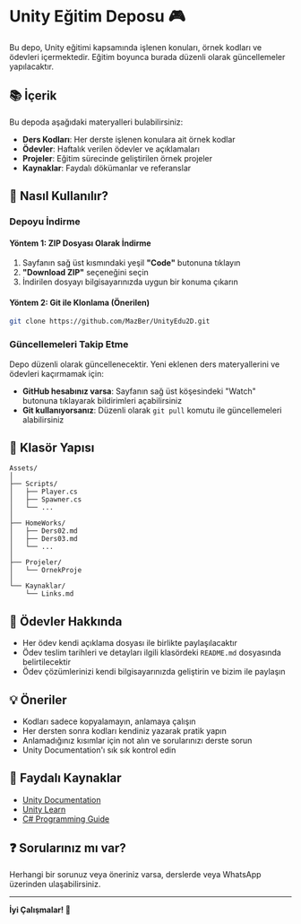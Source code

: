 # Unity Eğitim Deposu 🎮

Bu depo, Unity eğitimi kapsamında işlenen konuları, örnek kodları ve ödevleri içermektedir. Eğitim boyunca burada düzenli olarak güncellemeler yapılacaktır.

## 📚 İçerik

Bu depoda aşağıdaki materyalleri bulabilirsiniz:

- **Ders Kodları**: Her derste işlenen konulara ait örnek kodlar
- **Ödevler**: Haftalık verilen ödevler ve açıklamaları
- **Projeler**: Eğitim sürecinde geliştirilen örnek projeler
- **Kaynaklar**: Faydalı dökümanlar ve referanslar

## 🚀 Nasıl Kullanılır?

### Depoyu İndirme

#### Yöntem 1: ZIP Dosyası Olarak İndirme
1. Sayfanın sağ üst kısmındaki yeşil **"Code"** butonuna tıklayın
2. **"Download ZIP"** seçeneğini seçin
3. İndirilen dosyayı bilgisayarınızda uygun bir konuma çıkarın

#### Yöntem 2: Git ile Klonlama (Önerilen)
```bash
git clone https://github.com/MazBer/UnityEdu2D.git
```

### Güncellemeleri Takip Etme

Depo düzenli olarak güncellenecektir. Yeni eklenen ders materyallerini ve ödevleri kaçırmamak için:

- **GitHub hesabınız varsa**: Sayfanın sağ üst köşesindeki "Watch" butonuna tıklayarak bildirimleri açabilirsiniz
- **Git kullanıyorsanız**: Düzenli olarak `git pull` komutu ile güncellemeleri alabilirsiniz

## 📁 Klasör Yapısı

```
Assets/
│
├── Scripts/
│   ├── Player.cs
│   ├── Spawner.cs
│   └── ...
│
├── HomeWorks/
│   ├── Ders02.md
│   ├── Ders03.md
│   └── ...
│
├── Projeler/
│   └── OrnekProje
│
└── Kaynaklar/
    └── Links.md
```

## 📝 Ödevler Hakkında

- Her ödev kendi açıklama dosyası ile birlikte paylaşılacaktır
- Ödev teslim tarihleri ve detayları ilgili klasördeki `README.md` dosyasında belirtilecektir
- Ödev çözümlerinizi kendi bilgisayarınızda geliştirin ve bizim ile paylaşın

## 💡 Öneriler

- Kodları sadece kopyalamayın, anlamaya çalışın
- Her dersten sonra kodları kendiniz yazarak pratik yapın
- Anlamadığınız kısımlar için not alın ve sorularınızı derste sorun
- Unity Documentation'ı sık sık kontrol edin

## 🔗 Faydalı Kaynaklar

- [Unity Documentation](https://docs.unity3d.com/)
- [Unity Learn](https://learn.unity.com/)
- [C# Programming Guide](https://docs.microsoft.com/en-us/dotnet/csharp/)

## ❓ Sorularınız mı var?

Herhangi bir sorunuz veya öneriniz varsa, derslerde veya WhatsApp üzerinden ulaşabilirsiniz.

---

**İyi Çalışmalar! 🚀**
